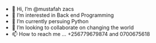 - 👋 Hi, I’m @mustafah zacs
- 👀 I’m interested in Back end Programming 
- 🌱 I’m currently persuing Python 
- 💞️ I’m looking to collaborate on changing the world
- 📫 How to reach me ... +256779679874 and 0700675618

<!---
zacUg/zacUg is a ✨ special ✨ repository because its `README.md` (this file) appears on your GitHub profile.
You can click the Preview link to take a look at your changes.
--->
